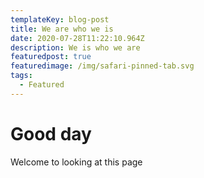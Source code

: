 ```yaml
---
templateKey: blog-post
title: We are who we is
date: 2020-07-28T11:22:10.964Z
description: We is who we are
featuredpost: true
featuredimage: /img/safari-pinned-tab.svg
tags:
  - Featured
---
```

# Good day

Welcome to looking at this page